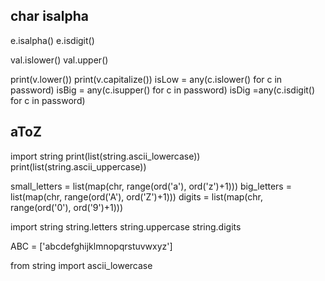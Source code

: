 
## char isalpha
e.isalpha() 
e.isdigit()

val.islower()
val.upper()

print(v.lower())
print(v.capitalize())
isLow = any(c.islower() for c in password)
isBig = any(c.isupper() for c in password)
isDig =any(c.isdigit() for c in password)



## aToZ
import string
print(list(string.ascii_lowercase))
print(list(string.ascii_uppercase))

small_letters = list(map(chr, range(ord('a'), ord('z')+1)))
big_letters = list(map(chr, range(ord('A'), ord('Z')+1)))
digits = list(map(chr, range(ord('0'), ord('9')+1)))

import string
string.letters
string.uppercase
string.digits

ABC = ['abcdefghijklmnopqrstuvwxyz']

from string import ascii_lowercase

